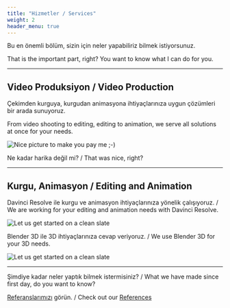 ```yaml
---
title: "Hizmetler / Services"
weight: 2
header_menu: true
---
```

Bu en önemli bölüm, sizin için neler yapabiliriz bilmek istiyorsunuz.

That is the important part, right? You want to know what I can do for you.

---

## Video Produksiyon / Video Production

Çekimden kurguya, kurgudan animasyona ihtiyaçlarınıza uygun çözümleri bir arada sunuyoruz.

From video shooting to editing, editing to animation, we serve all solutions at once for your needs.

![Nice picture to make you pay me ;-)](static/images/video.jpg)

Ne kadar harika değil mi? / That was nice, right?

---

## Kurgu, Animasyon / Editing and Animation

Davinci Resolve ile kurgu ve animasyon ihtiyaçlarınıza yönelik çalışıyoruz. /
We are working for your editing and animation needs with Davinci Resolve.

![Let us get started on a clean slate](static/images/motion.png)

Blender 3D ile 3D ihtiyaçlarınıza cevap veriyoruz. /
We use Blender 3D for your 3D needs.

![Let us get started on a clean slate](static/images/blender.png)


---

Şimdiye kadar neler yaptık bilmek istermisiniz? /
What we have made since first day, do you want to know?

[Referanslarımızı](services) görün. / Check out our [References](services)
